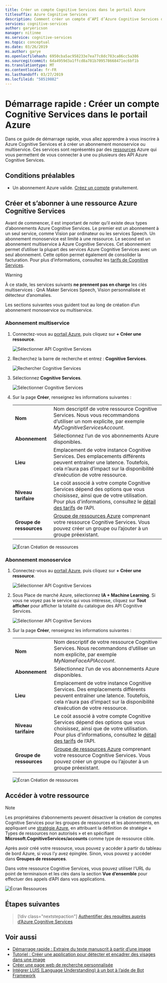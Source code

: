 ```yaml
---
title: Créer un compte Cognitive Services dans le portail Azure
titlesuffix: Azure Cognitive Services
description: Comment créer un compte d’API d’Azure Cognitive Services dans le portail Azure.
services: cognitive-services
author: garyericson
manager: nitinme
ms.service: cognitive-services
ms.topic: conceptual
ms.date: 03/26/2019
ms.author: garye
ms.openlocfilehash: 6950cba5ac958233e7ea77c8dc783ca86cc5a386
ms.sourcegitcommit: 6da4959d3a1ffcd8a781b709578668471ec6bf1b
ms.translationtype: MT
ms.contentlocale: fr-FR
ms.lasthandoff: 03/27/2019
ms.locfileid: "58519882"
---
```

# <a name="quickstart-create-a-cognitive-services-account-in-the-azure-portal"></a>Démarrage rapide : Créer un compte Cognitive Services dans le portail Azure

Dans ce guide de démarrage rapide, vous allez apprendre à vous inscrire à Azure Cognitive Services et à créer un abonnement monoservice ou multiservice. Ces services sont représentés par des [ressources](https://docs.microsoft.com/azure/azure-resource-manager/resource-group-portal) Azure qui vous permettent de vous connecter à une ou plusieurs des API Azure Cognitive Services.

## <a name="prerequisites"></a>Conditions préalables

* Un abonnement Azure valide. [Créez un compte](https://azure.microsoft.com/free/) gratuitement.

## <a name="create-and-subscribe-to-an-azure-cognitive-services-resource"></a>Créer et s’abonner à une ressource Azure Cognitive Services

Avant de commencer, il est important de noter qu’il existe deux types d’abonnements Azure Cognitive Services. Le premier est un abonnement à un seul service, comme Vision par ordinateur ou les services Speech. Un abonnement monoservice est limité à une ressource. Le second est un abonnement multiservice à Azure Cognitive Services. Cet abonnement permet d’utiliser la plupart des services Azure Cognitive Services avec un seul abonnement. Cette option permet également de consolider la facturation. Pour plus d’informations, consultez les [tarifs de Cognitive Services](https://azure.microsoft.com/pricing/details/cognitive-services/).

>[!WARNING]
> À ce stade, les services suivants **ne prennent pas en charge** les clés multiservices : QnA Maker Services Speech, Vision personnalisée et détecteur d’anomalies.

Les sections suivantes vous guident tout au long de création d’un abonnement monoservice ou multiservice.


### <a name="multi-service-subscription"></a>Abonnement multiservice

1. Connectez-vous au [portail Azure](https://portal.azure.com), puis cliquez sur **+ Créer une ressource**.

    ![Sélectionner API Cognitive Services](media/cognitive-services-apis-create-account/azurePortalScreenMulti.png)

2. Recherchez la barre de recherche et entrez : **Cognitive Services**.

    ![Rechercher Cognitive Services](media/cognitive-services-apis-create-account/azureCogServSearchMulti.png)

3. Sélectionnez **Cognitive Services**.

    ![Sélectionner Cognitive Services](media/cognitive-services-apis-create-account/azureMarketplaceMulti.png)

3. Sur la page **Créer**, renseignez les informations suivantes :

    |    |    |
    |--|--|
    | **Nom** | Nom descriptif de votre ressource Cognitive Services. Nous vous recommandons d’utiliser un nom explicite, par exemple *MyCognitiveServicesAccount*. |
    | **Abonnement** | Sélectionnez l’un de vos abonnements Azure disponibles. |
    | **Lieu** | Emplacement de votre instance Cognitive Services. Des emplacements différents peuvent entraîner une latence. Toutefois, cela n’aura pas d’impact sur la disponibilité d’exécution de votre ressource. |
    | **Niveau tarifaire** | Le coût associé à votre compte Cognitive Services dépend des options que vous choisissez, ainsi que de votre utilisation. Pour plus d'informations, consultez le [détail des tarifs](https://azure.microsoft.com/pricing/details/cognitive-services/) de l’API.
    | **Groupe de ressources** | [Groupe de ressources Azure](https://docs.microsoft.com/azure/architecture/cloud-adoption/getting-started/azure-resource-access#what-is-an-azure-resource-group) comprenant votre ressource Cognitive Services. Vous pouvez créer un groupe ou l’ajouter à un groupe préexistant. |

    ![Écran Création de ressources](media/cognitive-services-apis-create-account/resource_create_screen_multi.png)

### <a name="single-service-subscription"></a>Abonnement monoservice

1. Connectez-vous au [portail Azure](https://portal.azure.com), puis cliquez sur **+ Créer une ressource**.

    ![Sélectionner API Cognitive Services](media/cognitive-services-apis-create-account/azurePortalScreen.png)

2. Sous Place de marché Azure, sélectionnez **IA + Machine Learning**. Si vous ne voyez pas le service qui vous intéresse, cliquez sur **Tout afficher** pour afficher la totalité du catalogue des API Cognitive Services.

    ![Sélectionner API Cognitive Services](media/cognitive-services-apis-create-account/azureMarketplace.png)

3. Sur la page **Créer**, renseignez les informations suivantes :

    |    |    |
    |--|--|
    | **Nom** | Nom descriptif de votre ressource Cognitive Services. Nous recommandons d’utiliser un nom explicite, par exemple *MyNameFaceAPIAccount*. |
    | **Abonnement** | Sélectionnez l’un de vos abonnements Azure disponibles. |
    | **Lieu** | Emplacement de votre instance Cognitive Services. Des emplacements différents peuvent entraîner une latence. Toutefois, cela n’aura pas d’impact sur la disponibilité d’exécution de votre ressource. |
    | **Niveau tarifaire** | Le coût associé à votre compte Cognitive Services dépend des options que vous choisissez, ainsi que de votre utilisation. Pour plus d'informations, consultez le [détail des tarifs](https://azure.microsoft.com/pricing/details/cognitive-services/) de l’API.
    | **Groupe de ressources** | [Groupe de ressources Azure](https://docs.microsoft.com/azure/architecture/cloud-adoption/getting-started/azure-resource-access#what-is-an-azure-resource-group) comprenant votre ressource Cognitive Services. Vous pouvez créer un groupe ou l’ajouter à un groupe préexistant. |

    ![Écran Création de ressources](media/cognitive-services-apis-create-account/resource_create_screen.png)

## <a name="access-your-resource"></a>Accéder à votre ressource

> [!NOTE]
> Les propriétaires d’abonnements peuvent désactiver la création de comptes Cognitive Services pour les groupes de ressources et les abonnements, en appliquant une [stratégie Azure](https://docs.microsoft.com/azure/governance/policy/overview#policy-definition), en attribuant la définition de stratégie « Types de ressources non autorisés » et en spécifiant **Microsoft.CognitiveServices/accounts** comme type de ressource cible.

Après avoir créé votre ressource, vous pouvez y accéder à partir du tableau de bord Azure, si vous l’y avez épinglée. Sinon, vous pouvez y accéder dans **Groupes de ressources**.

Dans votre ressource Cognitive Services, vous pouvez utiliser l’URL du point de terminaison et les clés dans la section **Vue d’ensemble** pour effectuer des appels d’API dans vos applications.

![Écran Ressources](media/cognitive-services-apis-create-account/resourceScreen.png)

## <a name="next-steps"></a>Étapes suivantes

> [!div class="nextstepaction"]
> [Authentifier des requêtes auprès d’Azure Cognitive Services](authentication.md)

## <a name="see-also"></a>Voir aussi

* [Démarrage rapide : Extraire du texte manuscrit à partir d’une image](https://docs.microsoft.com/azure/cognitive-services/computer-vision/quickstarts/csharp-hand-text)
* [Tutoriel : Créer une application pour détecter et encadrer des visages dans une image](https://docs.microsoft.com/azure/cognitive-services/Face/Tutorials/FaceAPIinCSharpTutorial)
* [Créer une page web de recherche personnalisée](https://docs.microsoft.com/azure/cognitive-services/bing-custom-search/tutorials/custom-search-web-page)
* [Intégrer LUIS (Language Understanding) à un bot à l’aide de Bot Framework](https://docs.microsoft.com/azure/cognitive-services/luis/luis-nodejs-tutorial-build-bot-framework-sample)
